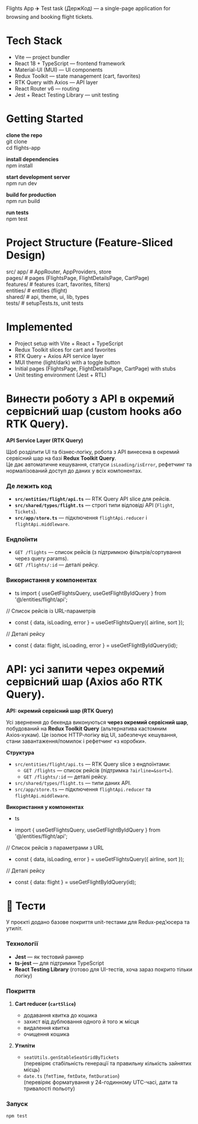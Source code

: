 Flights App ✈️
Test task (ДержКод) — a single-page application for browsing and booking flight tickets.

# Tech Stack
* Vite — project bundler
* React 18 + TypeScript — frontend framework
* Material-UI (MUI) — UI components
* Redux Toolkit — state management (cart, favorites)
* RTK Query with Axios — API layer
* React Router v6 — routing
* Jest + React Testing Library — unit testing

# Getting Started

**clone the repo**   
git clone <repo-url>  
cd flights-app

**install dependencies**  
npm install

**start development server**  
npm run dev

**build for production**  
npm run build

**run tests**  
npm test

# Project Structure (Feature-Sliced Design)

src/
app/          # AppRouter, AppProviders, store  
pages/        # pages (FlightsPage, FlightDetailsPage, CartPage)  
features/     # features (cart, favorites, filters)  
entities/     # entities (flight)  
shared/       # api, theme, ui, lib, types  
tests/        # setupTests.ts, unit tests

# Implemented

* Project setup with Vite + React + TypeScript
* Redux Toolkit slices for cart and favorites
* RTK Query + Axios API service layer
* MUI theme (light/dark) with a toggle button
* Initial pages (FlightsPage, FlightDetailsPage, CartPage) with stubs
* Unit testing environment (Jest + RTL)

# Винести роботу з API в окремий сервісний шар (custom hooks або RTK Query).

**API Service Layer (RTK Query)**

Щоб розділити UI та бізнес‑логіку, робота з API винесена в окремий сервісний шар на базі **Redux Toolkit Query**.  
Це дає автоматичне кешування, статуси `isLoading/isError`, рефетчинг та нормалізований доступ до даних у всіх компонентах.

### Де лежить код
- **`src/entities/flight/api.ts`** — RTK Query API slice для рейсів.
- **`src/shared/types/flight.ts`** — строгі типи відповіді API (`Flight`, `Tickets`).
- **`src/app/store.ts`** — підключення `flightApi.reducer` і `flightApi.middleware`.

### Ендпоїнти
- `GET /flights` — список рейсів (з підтримкою фільтрів/сортування через query params).
- `GET /flights/:id` — деталі рейсу.

### Використання у компонентах
* ts
import { useGetFlightsQuery, useGetFlightByIdQuery } from '@/entities/flight/api';

// Список рейсів із URL-параметрів
* const { data, isLoading, error } = useGetFlightsQuery({ airline, sort });

// Деталі рейсу
* const { data: flight, isLoading, error } = useGetFlightByIdQuery(id);


# API: усі запити через окремий сервісний шар (Axios або RTK Query).

**API: окремий сервісний шар (RTK Query)**

Усі звернення до бекенда виконуються **через окремий сервісний шар**, побудований на **Redux Toolkit Query** (альтернатива кастомним Axios‑хукам). Це ізолює HTTP‑логіку від UI, забезпечує кешування, стани завантаження/помилок і рефетчинг «з коробки».

**Структура**
- `src/entities/flight/api.ts` — RTK Query slice з ендпоїнтами:
   - `GET /flights` — список рейсів (підтримка `?airline=&sort=`).
   - `GET /flights/:id` — деталі рейсу.
- `src/shared/types/flight.ts` — типи даних API.
- `src/app/store.ts` — підключення `flightApi.reducer` та `flightApi.middleware`.

**Використання у компонентах**
* ts
- import { useGetFlightsQuery, useGetFlightByIdQuery } from '@/entities/flight/api';

// Список рейсів з параметрами з URL
- const { data, isLoading, error } = useGetFlightsQuery({ airline, sort });

// Деталі рейсу
- const { data: flight } = useGetFlightByIdQuery(id);


# 🧪 Тести

У проєкті додано базове покриття unit-тестами для Redux-ред’юсера та утиліт.

### Технології
- **Jest** — як тестовий раннер
- **ts-jest** — для підтримки TypeScript
- **React Testing Library** (готово для UI-тестів, хоча зараз покрито тільки логіку)

### Покриття
1. **Cart reducer (`cartSlice`)**
    - додавання квитка до кошика
    - захист від дублювання одного й того ж місця
    - видалення квитка
    - очищення кошика

2. **Утиліти**
    - `seatUtils.genStableSeatGridByTickets`  
      (перевіряє стабільність генерації та правильну кількість зайнятих місць)
    - `date.ts` (`fmtTime`, `fmtDate`, `fmtDuration`)  
      (перевіряє форматування у 24-годинному UTC-часі, дати та тривалості польоту)

### Запуск
```bash
npm test
